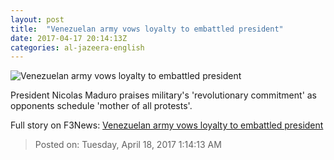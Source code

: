 ```yaml
---
layout: post
title:  "Venezuelan army vows loyalty to embattled president"
date: 2017-04-17 20:14:13Z
categories: al-jazeera-english
---
```


![Venezuelan army vows loyalty to embattled president](http://www.aljazeera.com/mritems/Images/2017/4/17/1fede381b95c4b5a9870305580afc73f_18.jpg)

President Nicolas Maduro praises military's 'revolutionary commitment' as opponents schedule 'mother of all protests'.


Full story on F3News: [Venezuelan army vows loyalty to embattled president](http://www.f3nws.com/n/rWb42C)

> Posted on: Tuesday, April 18, 2017 1:14:13 AM

